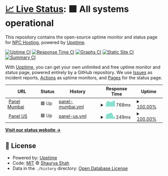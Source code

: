 # [📈 Live Status](https://up.npchosting.com): <!--live status--> **🟩 All systems operational**

This repository contains the open-source uptime monitor and status page for [NPC Hosting](https://up.npchosting.com), powered by [Upptime](https://github.com/upptime/upptime).

[![Uptime CI](https://github.com/sscs12345/NPC-Hosting/workflows/Uptime%20CI/badge.svg)](https://github.com/sscs12345/NPC-Hosting/actions?query=workflow%3A%22Uptime+CI%22)
[![Response Time CI](https://github.com/sscs12345/NPC-Hosting/workflows/Response%20Time%20CI/badge.svg)](https://github.com/sscs12345/NPC-Hosting/actions?query=workflow%3A%22Response+Time+CI%22)
[![Graphs CI](https://github.com/sscs12345/NPC-Hosting/workflows/Graphs%20CI/badge.svg)](https://github.com/sscs12345/NPC-Hosting/actions?query=workflow%3A%22Graphs+CI%22)
[![Static Site CI](https://github.com/sscs12345/NPC-Hosting/workflows/Static%20Site%20CI/badge.svg)](https://github.com/sscs12345/NPC-Hosting/actions?query=workflow%3A%22Static+Site+CI%22)
[![Summary CI](https://github.com/sscs12345/NPC-Hosting/workflows/Summary%20CI/badge.svg)](https://github.com/sscs12345/NPC-Hosting/actions?query=workflow%3A%22Summary+CI%22)

With [Upptime](https://upptime.js.org), you can get your own unlimited and free uptime monitor and status page, powered entirely by a GitHub repository. We use [Issues](https://github.com/sscs12345/NPC-Hosting/issues) as incident reports, [Actions](https://github.com/sscs12345/NPC-Hosting/actions) as uptime monitors, and [Pages](https://up.npchosting.com) for the status page.

<!--start: status pages-->
<!-- This summary is generated by Upptime (https://github.com/upptime/upptime) -->
<!-- Do not edit this manually, your changes will be overwritten -->
<!-- prettier-ignore -->
| URL | Status | History | Response Time | Uptime |
| --- | ------ | ------- | ------------- | ------ |
| <img alt="" src="https://panel.npchosting.com/favicon.ico" height="13"> [Panel Mumbai](https://mcpanel.npchosting.com) | 🟩 Up | [panel-mumbai.yml](https://github.com/NPC-Hosting/NPC-Hosting/commits/HEAD/history/panel-mumbai.yml) | <details><summary><img alt="Response time graph" src="./graphs/panel-mumbai/response-time-week.png" height="20"> 768ms</summary><br><a href="https://up.npchosting.com/history/panel-mumbai"><img alt="Response time 761" src="https://img.shields.io/endpoint?url=https%3A%2F%2Fraw.githubusercontent.com%2FNPC-Hosting%2FNPC-Hosting%2FHEAD%2Fapi%2Fpanel-mumbai%2Fresponse-time.json"></a><br><a href="https://up.npchosting.com/history/panel-mumbai"><img alt="24-hour response time 863" src="https://img.shields.io/endpoint?url=https%3A%2F%2Fraw.githubusercontent.com%2FNPC-Hosting%2FNPC-Hosting%2FHEAD%2Fapi%2Fpanel-mumbai%2Fresponse-time-day.json"></a><br><a href="https://up.npchosting.com/history/panel-mumbai"><img alt="7-day response time 768" src="https://img.shields.io/endpoint?url=https%3A%2F%2Fraw.githubusercontent.com%2FNPC-Hosting%2FNPC-Hosting%2FHEAD%2Fapi%2Fpanel-mumbai%2Fresponse-time-week.json"></a><br><a href="https://up.npchosting.com/history/panel-mumbai"><img alt="30-day response time 766" src="https://img.shields.io/endpoint?url=https%3A%2F%2Fraw.githubusercontent.com%2FNPC-Hosting%2FNPC-Hosting%2FHEAD%2Fapi%2Fpanel-mumbai%2Fresponse-time-month.json"></a><br><a href="https://up.npchosting.com/history/panel-mumbai"><img alt="1-year response time 757" src="https://img.shields.io/endpoint?url=https%3A%2F%2Fraw.githubusercontent.com%2FNPC-Hosting%2FNPC-Hosting%2FHEAD%2Fapi%2Fpanel-mumbai%2Fresponse-time-year.json"></a></details> | <details><summary><a href="https://up.npchosting.com/history/panel-mumbai">100.00%</a></summary><a href="https://up.npchosting.com/history/panel-mumbai"><img alt="All-time uptime 99.99%" src="https://img.shields.io/endpoint?url=https%3A%2F%2Fraw.githubusercontent.com%2FNPC-Hosting%2FNPC-Hosting%2FHEAD%2Fapi%2Fpanel-mumbai%2Fuptime.json"></a><br><a href="https://up.npchosting.com/history/panel-mumbai"><img alt="24-hour uptime 100.00%" src="https://img.shields.io/endpoint?url=https%3A%2F%2Fraw.githubusercontent.com%2FNPC-Hosting%2FNPC-Hosting%2FHEAD%2Fapi%2Fpanel-mumbai%2Fuptime-day.json"></a><br><a href="https://up.npchosting.com/history/panel-mumbai"><img alt="7-day uptime 100.00%" src="https://img.shields.io/endpoint?url=https%3A%2F%2Fraw.githubusercontent.com%2FNPC-Hosting%2FNPC-Hosting%2FHEAD%2Fapi%2Fpanel-mumbai%2Fuptime-week.json"></a><br><a href="https://up.npchosting.com/history/panel-mumbai"><img alt="30-day uptime 100.00%" src="https://img.shields.io/endpoint?url=https%3A%2F%2Fraw.githubusercontent.com%2FNPC-Hosting%2FNPC-Hosting%2FHEAD%2Fapi%2Fpanel-mumbai%2Fuptime-month.json"></a><br><a href="https://up.npchosting.com/history/panel-mumbai"><img alt="1-year uptime 99.98%" src="https://img.shields.io/endpoint?url=https%3A%2F%2Fraw.githubusercontent.com%2FNPC-Hosting%2FNPC-Hosting%2FHEAD%2Fapi%2Fpanel-mumbai%2Fuptime-year.json"></a></details>
| <img alt="" src="https://panel.npchosting.com/favicon.ico" height="13"> [Panel US](https://panel.npchosting.com) | 🟩 Up | [panel-us.yml](https://github.com/NPC-Hosting/NPC-Hosting/commits/HEAD/history/panel-us.yml) | <details><summary><img alt="Response time graph" src="./graphs/panel-us/response-time-week.png" height="20"> 249ms</summary><br><a href="https://up.npchosting.com/history/panel-us"><img alt="Response time 268" src="https://img.shields.io/endpoint?url=https%3A%2F%2Fraw.githubusercontent.com%2FNPC-Hosting%2FNPC-Hosting%2FHEAD%2Fapi%2Fpanel-us%2Fresponse-time.json"></a><br><a href="https://up.npchosting.com/history/panel-us"><img alt="24-hour response time 112" src="https://img.shields.io/endpoint?url=https%3A%2F%2Fraw.githubusercontent.com%2FNPC-Hosting%2FNPC-Hosting%2FHEAD%2Fapi%2Fpanel-us%2Fresponse-time-day.json"></a><br><a href="https://up.npchosting.com/history/panel-us"><img alt="7-day response time 249" src="https://img.shields.io/endpoint?url=https%3A%2F%2Fraw.githubusercontent.com%2FNPC-Hosting%2FNPC-Hosting%2FHEAD%2Fapi%2Fpanel-us%2Fresponse-time-week.json"></a><br><a href="https://up.npchosting.com/history/panel-us"><img alt="30-day response time 278" src="https://img.shields.io/endpoint?url=https%3A%2F%2Fraw.githubusercontent.com%2FNPC-Hosting%2FNPC-Hosting%2FHEAD%2Fapi%2Fpanel-us%2Fresponse-time-month.json"></a><br><a href="https://up.npchosting.com/history/panel-us"><img alt="1-year response time 274" src="https://img.shields.io/endpoint?url=https%3A%2F%2Fraw.githubusercontent.com%2FNPC-Hosting%2FNPC-Hosting%2FHEAD%2Fapi%2Fpanel-us%2Fresponse-time-year.json"></a></details> | <details><summary><a href="https://up.npchosting.com/history/panel-us">100.00%</a></summary><a href="https://up.npchosting.com/history/panel-us"><img alt="All-time uptime 99.95%" src="https://img.shields.io/endpoint?url=https%3A%2F%2Fraw.githubusercontent.com%2FNPC-Hosting%2FNPC-Hosting%2FHEAD%2Fapi%2Fpanel-us%2Fuptime.json"></a><br><a href="https://up.npchosting.com/history/panel-us"><img alt="24-hour uptime 100.00%" src="https://img.shields.io/endpoint?url=https%3A%2F%2Fraw.githubusercontent.com%2FNPC-Hosting%2FNPC-Hosting%2FHEAD%2Fapi%2Fpanel-us%2Fuptime-day.json"></a><br><a href="https://up.npchosting.com/history/panel-us"><img alt="7-day uptime 100.00%" src="https://img.shields.io/endpoint?url=https%3A%2F%2Fraw.githubusercontent.com%2FNPC-Hosting%2FNPC-Hosting%2FHEAD%2Fapi%2Fpanel-us%2Fuptime-week.json"></a><br><a href="https://up.npchosting.com/history/panel-us"><img alt="30-day uptime 100.00%" src="https://img.shields.io/endpoint?url=https%3A%2F%2Fraw.githubusercontent.com%2FNPC-Hosting%2FNPC-Hosting%2FHEAD%2Fapi%2Fpanel-us%2Fuptime-month.json"></a><br><a href="https://up.npchosting.com/history/panel-us"><img alt="1-year uptime 99.90%" src="https://img.shields.io/endpoint?url=https%3A%2F%2Fraw.githubusercontent.com%2FNPC-Hosting%2FNPC-Hosting%2FHEAD%2Fapi%2Fpanel-us%2Fuptime-year.json"></a></details>

<!--end: status pages-->

[**Visit our status website →**](https://up.npchosting.com)

## 📄 License

- Powered by: [Upptime](https://github.com/upptime/upptime)
- Code: [MIT](./LICENSE) © [Shaurya Shah](https://up.npchosting.com)
- Data in the `./history` directory: [Open Database License](https://opendatacommons.org/licenses/odbl/1-0/)

